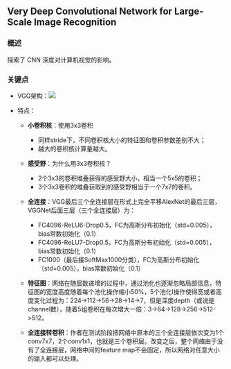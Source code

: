 ## Very Deep Convolutional Network for Large-Scale Image Recognition


### 概述

探索了 CNN 深度对计算机视觉的影响。


### 关键点

- VGG架构：![](https://i.loli.net/2019/04/30/5cc815c594fea.png)

- 特点：

  - **小卷积核**：使用3x3卷积

    - 同样stride下，不同卷积核大小的特征图和卷积参数差别不大；
    - 越大的卷积核计算量越大。

  - **感受野**：为什么用3x3卷积核？

    - 2个3x3的卷积堆叠获得的感受野大小，相当一个5x5的卷积；
    - 3个3x3卷积的堆叠获取到的感受野相当于一个7x7的卷积。

  - **全连接**：VGG最后三个全连接层在形式上完全平移AlexNet的最后三层，VGGNet后面三层（三个全连接层）为：

    - FC4096-ReLU6-Drop0.5，FC为高斯分布初始化（std=0.005），bias常数初始化（0.1）
    - FC4096-ReLU7-Drop0.5，FC为高斯分布初始化（std=0.005），bias常数初始化（0.1）
    - FC1000（最后接SoftMax1000分类），FC为高斯分布初始化（std=0.005），bias常数初始化（0.1）

  - **特征图**：网络在随层数递增的过程中，通过池化也逐渐忽略局部信息，特征图的宽度高度随着每个池化操作缩小50%，5个池化l操作使得宽或者高度变化过程为：224->112->56->28->14->7，但是深度depth（或说是channel数），随着5组卷积在每次增大一倍：3->64->128->256->512->512。

  - **全连接转卷积**：作者在测试阶段把网络中原本的三个全连接层依次变为1个conv7x7，2个conv1x1，也就是三个卷积层。改变之后，整个网络由于没有了全连接层，网络中间的feature map不会固定，所以网络对任意大小的输入都可以处理。






